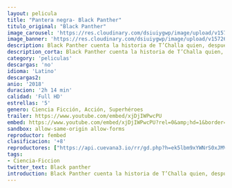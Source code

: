 ```yaml
---
layout: pelicula
title: "Pantera negra- Black Panther"
titulo_original: "Black Panther"
image_carousel: 'https://res.cloudinary.com/dsiuiygwp/image/upload/v1572658295/black-planter-min_omon52.jpg'
image_banner: 'https://res.cloudinary.com/dsiuiygwp/image/upload/v1572658299/BlackPanther_poster_06b76e17-9825-4789-8859-7d1dccf53b4a_1024x1024-min_mhvlsz.jpg'
description: Black Panther cuenta la historia de T’Challa quien, después de los acontecimientos de apitán América Civil War, vuelve a casa, a la nación de Wakanda, aislada y muy avanzada tecnológicamente, para ser proclamado Rey. Pero la reaparición de un viejo enemigo pone a prueba el temple de T’Challa como Rey y Black Panther ya que se ve arrastrado a un conflicto que pone en peligro todo el destino de Wakanda y del mundo.
description_corta: Black Panther cuenta la historia de T’Challa quien, después de los acontecimientos de apitán América Civil War, vuelve a casa, a la nación de Wakanda, aislada y muy avanzada tecnológicamente, para ser proclamado Rey. Pero la reaparición de un viejo enemigo pone a..
category: 'peliculas'
descargas: 'no'
idioma: 'Latino'
descargas2:
anio: '2018'
duracion: '2h 14 min'
calidad: 'Full HD'
estrellas: '5'
genero: Ciencia Ficción, Acción, Superhéroes
trailer: https://www.youtube.com/embed/xjDjIWPwcPU
embed: https://www.youtube.com/embed/xjDjIWPwcPU?rel=0&amp;hd=1&border=0&wmode=opaque&enablejsapi=1&modestbranding=1&controls=1&showinfo=1
sandbox: allow-same-origin allow-forms
reproductor: fembed
clasificacion: '+8'
reproductores: ["https://api.cuevana3.io/rr/gd.php?h=ek5lbm9xYWNrS0xJMVp5b21KREk0dFBLbjVkaHhkRGdrOG1jbnBpUnhhS1Z6YXg1cExDeHhzbVVZR0oybXNqQnZ0cVZtYXJUeWN5UjBJbGtnOG13emIyU3FadVkyUT09"]
tags:
- Ciencia-Ficcion
twitter_text: Black panther
introduction: Black Panther cuenta la historia de T’Challa quien, después de los acontecimientos de apitán América Civil War, vuelve a casa, a la nación de Wakanda, aislada y muy avanzada tecnológicamente, para ser proclamado Rey. Pero la reaparición de un viejo enemigo pone a
---
```












